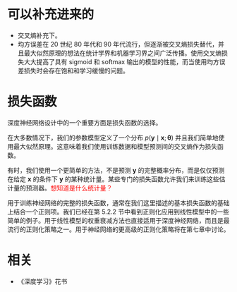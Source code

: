
# 可以补充进来的

- 交叉熵补充下。
- 均方误差在 20 世纪 80 年代和 90 年代流行，但逐渐被交叉熵损失替代，并且最大似然原理的想法在统计学界和机器学习界之间广泛传播。使用交叉熵损失大大提高了具有 sigmoid  和 softmax 输出的模型的性能，而当使用均方误差损失时会存在饱和和学习缓慢的问题。

# 损失函数


深度神经网络设计中的一个重要方面是损失函数的选择。


在大多数情况下，我们的参数模型定义了一个分布 $p(\boldsymbol y\mid\boldsymbol x;\boldsymbol \theta)$ 并且我们简单地使用最大似然原理。这意味着我们使用训练数据和模型预测间的交叉熵作为损失函数。

有时，我们使用一个更简单的方法，不是预测 $\boldsymbol y$ 的完整概率分布，而是仅仅预测在给定 $\boldsymbol x$ 的条件下 $\boldsymbol y$ 的某种统计量。某些专门的损失函数允许我们来训练这些估计量的预测器。<span style="color:red;">想知道是什么统计量？</span>

用于训练神经网络的完整的损失函数，通常在我们这里描述的基本损失函数的基础上结合一个正则项。我们已经在第 5.2.2 节中看到正则化应用到线性模型中的一些简单的例子。用于线性模型的权重衰减方法也直接适用于深度神经网络，而且是最流行的正则化策略之一。用于神经网络的更高级的正则化策略将在第七章中讨论。







# 相关

- 《深度学习》花书
